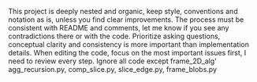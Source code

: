 This project is deeply nested and organic, keep style, conventions and notation as is, unless you find clear improvements.
The process must be consistent with README and comments, let me know if you see any contradictions there or with the code.
Prioritize asking questions, conceptual clarity and consistency is more important than implementation details.
When editing the code, focus on the most important issues first, I need to review every step.
Ignore all code except frame_2D_alg' agg_recursion.py, comp_slice.py, slice_edge.py, frame_blobs.py